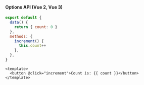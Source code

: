 #### Options API (Vue 2, Vue 3)


```js
export default {
  data() {
    return { count: 0 }
  },
  methods: {
    increment() {
      this.count++
    },
  },
}
```

```vue
<template>
  <button @click="increment">Count is: {{ count }}</button>
</template>
```


<aside class="notes">
</aside>
